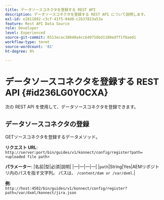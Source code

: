 ```yaml
---
title: データソースコネクタを登録する REST API
description: データソースコネクタを登録する REST API について説明します。
exl-id: e2811892-c3cf-41f5-94d8-c2b37823a53a
feature: Rest API Data Source
role: Developer
level: Experienced
source-git-commit: 0513ecac38840a4cc649758bd1180edff1f8aed1
workflow-type: tm+mt
source-wordcount: '81'
ht-degree: 0%

---
```


# データソースコネクタを登録する REST API {#id236LG0Y0CXA}

次の REST API を使用して、データソースコネクタを登録できます。

## データソースコネクタの登録

GETソースコネクタを登録するデータメソッド。

**リクエスト URL**:
`http://server:port/bin/guides/v1/konnect/config/register?path=<uploaded file path>`

**パラメーター**: |名前|型|必須|説明| |—|—|—|—| |`path`|String|Yes|AEMリポジトリ内のパスを指す文字列。 パスは、 `/content/dam or /var/dxml`.|

**例**:\
`http://host:4502/bin/guides/v1/konnect/config/register?path=/var/dxml/konnect/jira.json`
